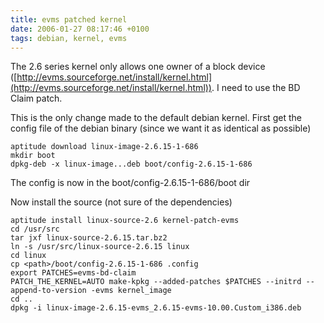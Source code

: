 ```yaml
---
title: evms patched kernel
date: 2006-01-27 08:17:46 +0100
tags: debian, kernel, evms
---
```


The 2.6 series kernel only allows one owner of a block device ([http://evms.sourceforge.net/install/kernel.html](http://evms.sourceforge.net/install/kernel.html)). I need to use the BD Claim patch.

This is the only change made to the default debian kernel. First get the config file of the debian binary (since we want it as identical as possible)

    aptitude download linux-image-2.6.15-1-686
    mkdir boot
    dpkg-deb -x linux-image...deb boot/config-2.6.15-1-686

The config is now in the boot/config-2.6.15-1-686/boot dir

Now install the source (not sure of the dependencies)

    aptitude install linux-source-2.6 kernel-patch-evms
    cd /usr/src
    tar jxf linux-source-2.6.15.tar.bz2
    ln -s /usr/src/linux-source-2.6.15 linux
    cd linux
    cp <path>/boot/config-2.6.15-1-686 .config
    export PATCHES=evms-bd-claim
    PATCH_THE_KERNEL=AUTO make-kpkg --added-patches $PATCHES --initrd --append-to-version -evms kernel_image
    cd ..
    dpkg -i linux-image-2.6.15-evms_2.6.15-evms-10.00.Custom_i386.deb
